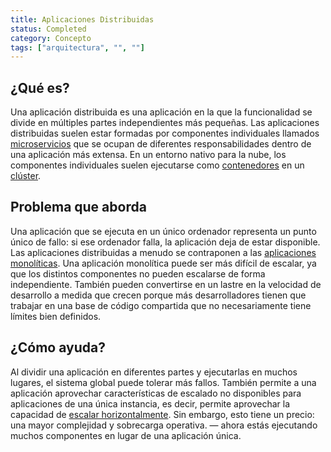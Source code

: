```yaml
---
title: Aplicaciones Distribuidas
status: Completed
category: Concepto
tags: ["arquitectura", "", ""]
---
```


## ¿Qué es?

Una aplicación distribuida es una aplicación en la que la funcionalidad se divide en múltiples partes independientes más pequeñas. 
Las aplicaciones distribuidas suelen estar formadas por componentes individuales llamados [microservicios](/es/microservices/)
que se ocupan de diferentes responsabilidades dentro de una aplicación más extensa. 
En un entorno nativo para la nube, los componentes individuales suelen ejecutarse como [contenedores](/es/container/) en un [clúster](/es/cluster/).


## Problema que aborda

Una aplicación que se ejecuta en un único ordenador representa un punto único de fallo: si ese ordenador falla, la aplicación deja de estar disponible. 
Las aplicaciones distribuidas a menudo se contraponen a las [aplicaciones monolíticas](/es/monolithic-apps/). 
Una aplicación monolítica puede ser más difícil de escalar, ya que los distintos componentes no pueden escalarse de forma independiente. 
También pueden convertirse en un lastre en la velocidad de desarrollo a medida que crecen 
porque más desarrolladores tienen que trabajar en una base de código compartida que no necesariamente tiene límites bien definidos.


## ¿Cómo ayuda?

Al dividir una aplicación en diferentes partes y ejecutarlas en muchos lugares, el sistema global puede tolerar más fallos. 
También permite a una aplicación aprovechar características de escalado no disponibles para aplicaciones de una única instancia, 
es decir, permite aprovechar la capacidad de [escalar horizontalmente](/es/horizontal-scaling/).
Sin embargo, esto tiene un precio: una mayor complejidad y sobrecarga operativa. 
— ahora estás ejecutando muchos componentes en lugar de una aplicación única.
